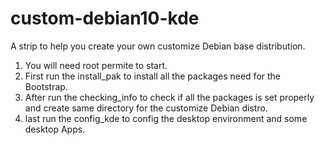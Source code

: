 # custom-debian10-kde
A strip to help you create your own customize Debian base distribution.

1. You will need root permite to start.
2. First run the install_pak to install all the packages need for the
Bootstrap.
2. After run the checking_info to check if all the packages is set properly
and create same directory for the customize Debian distro.
3. last run the config_kde to config the desktop environment and some 
desktop Apps.
 

